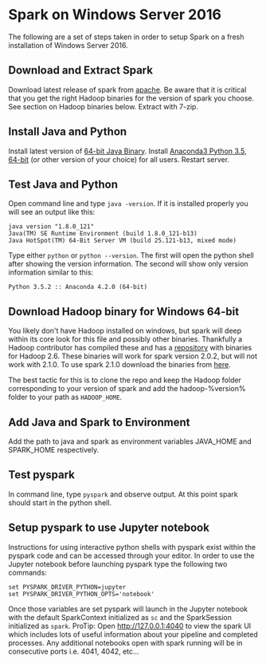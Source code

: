 # Spark on Windows Server 2016

The following are a set of steps taken in order to setup Spark on a fresh installation of Windows Server 2016.

## Download and Extract Spark
Download latest release of spark from [apache](http://spark.apache.org/downloads.html).
Be aware that it is critical that you get the right Hadoop binaries for the version of spark you choose. See section on Hadoop binaries below.
Extract with 7-zip.

## Install Java and Python
Install latest version of [64-bit Java Binary](http://www.oracle.com/technetwork/java/javase/downloads/jdk8-downloads-2133151.html).
Install [Anaconda3 Python 3.5, 64-bit](https://repo.continuum.io/archive/Anaconda3-4.2.0-Windows-x86_64.exe) (or other version of your choice) for all users. Restart server.

## Test Java and Python
Open command line and type `java -version`. If it is installed properly you will see an output like this:
```
java version "1.8.0_121"
Java(TM) SE Runtime Environment (build 1.8.0_121-b13)
Java HotSpot(TM) 64-Bit Server VM (build 25.121-b13, mixed mode)
```
Type either `python` or `python --version`.
The first will open the python shell after showing the version information. The second will show only version information similar to this:
```
Python 3.5.2 :: Anaconda 4.2.0 (64-bit)
```

## Download Hadoop binary for Windows 64-bit
You likely don't have Hadoop installed on windows, but spark will deep within its core look for this file and possibly other binaries. Thankfully a Hadoop contributor has compiled these and has a [repository](https://github.com/steveloughran/winutils) with binaries for Hadoop 2.6. These binaries will work for spark version 2.0.2, but will not work with 2.1.0. To use spark 2.1.0 download the binaries from [here](https://github.com/karthikj1/Hadoop-2.7.1-Windows-64-binaries/releases/download/v2.7.1/hadoop-2.7.1.tar.gz).

The best tactic for this is to clone the repo and keep the Hadoop folder corresponding to your version of spark and add the hadoop-%version% folder to your path as `HADOOP_HOME`.

## Add Java and Spark to Environment
Add the path to java and spark as environment variables JAVA_HOME and SPARK_HOME respectively.

## Test pyspark
In command line, type `pyspark` and observe output. At this point spark should start in the python shell.

## Setup pyspark to use Jupyter notebook
Instructions for using interactive python shells with pyspark exist within the pyspark code and can be accessed through your editor. In order to use the Jupyter notebook before launching pyspark type the following two commands:

```
set PYSPARK_DRIVER_PYTHON=jupyter
set PYSPARK_DRIVER_PYTHON_OPTS='notebook'
```
Once those variables are set pyspark will launch in the Jupyter notebook with the default SparkContext initialized as `sc` and the SparkSession initialized as `spark`. ProTip: Open http://127.0.0.1:4040 to view the spark UI which includes lots of useful information about your pipeline and completed processes. Any additional notebooks open with spark running will be in consecutive ports i.e. 4041, 4042, etc...
